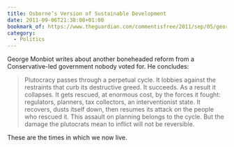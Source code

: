 ```yaml
---
title: Osborne’s Version of Sustainable Development
date: 2011-09-06T21:38:08+01:00
bookmark_of: https://www.theguardian.com/commentisfree/2011/sep/05/george-osborne-motorway-sustainable-development
category:
  - Politics
---
```

George Monbiot writes about another boneheaded reform from a Conservative-led government nobody voted for. He concludes:

> Plutocracy passes through a perpetual cycle. It lobbies against the restraints that curb its destructive greed. It succeeds. As a result it collapses. It gets rescued, at enormous cost, by the forces it fought: regulators, planners, tax collectors, an interventionist state. It recovers, dusts itself down, then resumes its attack on the people who rescued it. This assault on planning belongs to the cycle. But the damage the plutocrats mean to inflict will not be reversible.

These are the times in which we now live.
